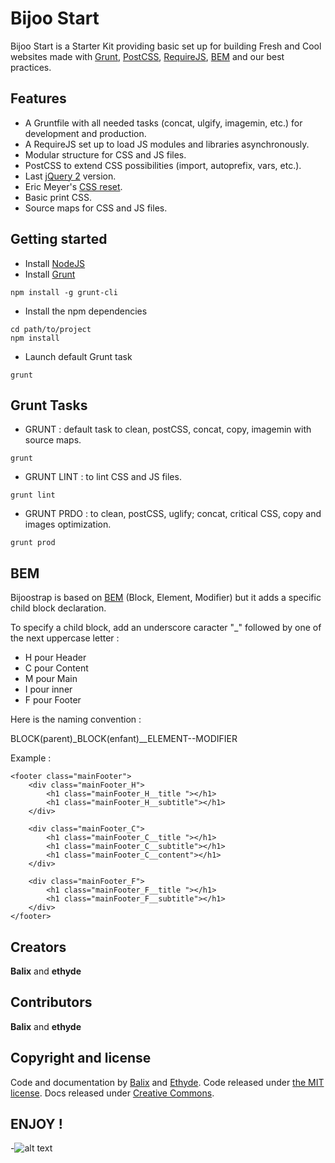 # Bijoo Start

Bijoo Start is a Starter Kit providing basic set up for building Fresh and Cool websites made with [Grunt](http://gruntjs.com/), [PostCSS](https://github.com/postcss/postcss), [RequireJS](http://requirejs.org/), [BEM](https://en.bem.info/) and our best practices.

## Features

* A Gruntfile with all needed tasks (concat, ulgify, imagemin, etc.) for development and production.
* A RequireJS set up to load JS modules and libraries asynchronously.
* Modular structure for CSS and JS files.
* PostCSS to extend CSS possibilities (import, autoprefix, vars, etc.).
* Last [jQuery 2](https://jquery.com/download/) version.
* Eric Meyer's [CSS reset](http://meyerweb.com/eric/tools/css/reset/).
* Basic print CSS.
* Source maps for CSS and JS files.

## Getting started

* Install [NodeJS](http://nodejs.org/download/)
* Install [Grunt](https://github.com/gruntjs/grunt)
```shell
npm install -g grunt-cli
```
* Install the npm dependencies
```shellss
cd path/to/project
npm install
```
* Launch default Grunt task
```shell
grunt
```

## Grunt Tasks

* GRUNT : default task to clean, postCSS, concat, copy, imagemin with source maps.
```shellss
grunt
```
* GRUNT LINT : to lint CSS and JS files.
```shellss
grunt lint
```
* GRUNT PRDO : to clean, postCSS, uglify; concat, critical CSS, copy and images optimization.
```shellss
grunt prod
```

## BEM

Bijoostrap is based on [BEM](https://en.bem.info/method/) (Block, Element, Modifier) but it adds a specific child block declaration.

To specify a child block, add an underscore caracter "_" followed by one of the next uppercase letter :

* H pour Header
* C pour Content
* M pour Main
* I pour inner
* F pour Footer

Here is the naming convention :

BLOCK(parent)_BLOCK(enfant)__ELEMENT--MODIFIER

Example :

    <footer class="mainFooter">
        <div class="mainFooter_H">
            <h1 class="mainFooter_H__title "></h1>
            <h1 class="mainFooter_H__subtitle"></h1>
        </div>
    
        <div class="mainFooter_C">
            <h1 class="mainFooter_C__title "></h1>
            <h1 class="mainFooter_C__subtitle"></h1>
            <h1 class="mainFooter_C__content"></h1>
        </div>
    
        <div class="mainFooter_F">
            <h1 class="mainFooter_F__title "></h1>
            <h1 class="mainFooter_F__subtitle"></h1>
        </div>
    </footer>

## Creators

**Balix** and **ethyde**

## Contributors

**Balix** and **ethyde**

## Copyright and license

Code and documentation by [Balix](https://github.com/balix) and [Ethyde](https://github.com/Ethyde). Code released under [the MIT license](https://github.com/twbs/bootstrap/blob/master/LICENSE). Docs released under [Creative Commons](https://github.com/twbs/bootstrap/blob/master/docs/LICENSE).

## ENJOY !

-![alt text](http://i.giphy.com/3WY8qMF9l3ldK.gif "Enjoy !")
